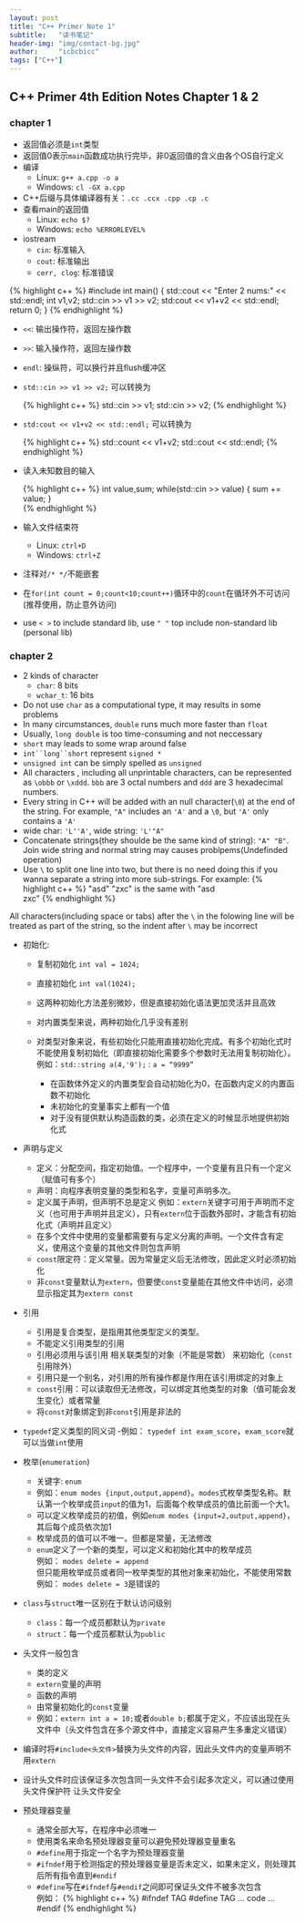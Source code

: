 ```yaml
---
layout: post
title: "C++ Primer Note 1"
subtitle:   "读书笔记"
header-img: "img/contact-bg.jpg"
author:     "icbcbicc"
tags: ["C++"]
---
```


## C++ Primer 4th Edition Notes Chapter 1 & 2

### chapter 1

- 返回值必须是`int`类型
- 返回值0表示`main`函数成功执行完毕，非0返回值的含义由各个OS自行定义
- 编译
	- Linux: `g++ a.cpp -o a`
	- Windows: `cl -GX a.cpp`
- C++后缀与具体编译器有关：`.cc .ccx .cpp .cp .c`
- 查看main的返回值
	- Linux: `echo $?`
	- Windows: `echo %ERRORLEVEL%`
- iostream
	- `cin`: 标准输入
	- `cout`: 标准输出
	- `cerr, clog`: 标准错误

{% highlight c++ %}
#include<iostream>
int main()
{
	std::cout << "Enter 2 nums:" << std::endl;
    int v1,v2;
    std::cin >> v1 >> v2;
    std:cout << v1+v2 << std::endl;
    return 0;
}
{% endhighlight %}

- `<<`: 输出操作符，返回左操作数
- `>>`: 输入操作符，返回左操作数
- `endl`: 操纵符，可以换行并且flush缓冲区
- `std::cin >> v1 >> v2;`
    可以转换为

    {% highlight c++ %}
    std::cin >> v1;
    std::cin >> v2;
	{% endhighlight %}

- `std:cout << v1+v2 << std::endl;`
可以转换为

    {% highlight c++ %}
    std::count << v1+v2;
    std::cout << std::endl;
    {% endhighlight %}

- 读入未知数目的输入

    {% highlight c++ %}
    int value,sum;
    while(std::cin >> value)
    {
    	sum += value;
    }   
	{% endhighlight %}

- 输入文件结束符
	- Linux: `ctrl+D`
	- Windows: `ctrl+Z`

- 注释对`/* */`不能嵌套
- 在`for(int count = 0;count<10;count++)`循环中的`count`在循环外不可访问(推荐使用，防止意外访问)
-  use `< >` to include standard lib, use `" "` top include non-standard lib (personal lib)

### chapter 2

- 2 kinds of character
    -  `char`: 8 bits
    - `wchar_t`: 16 bits
- Do not use `char` as a computational type, it may results in some problems
- In many circumstances, `double` runs much more faster than `float`
- Usually, `long double` is too time-consuming and not neccessary
- `short` may leads to some wrap around false
- `int``long``short` represent `signed *`
- `unsigned int` can be simply spelled as `unsigned`
- All characters , including all unprintable characters, can be represented as `\obbb` or `\xddd`. `bbb` are 3 octal numbers and `ddd` are 3 hexadecimal numbers.
-  Every string in C++ will be added with an null character(`\0`) at the end of the string. For example, `"A"` includes an `'A'` and a `\0`, but `'A'` only contains a `'A'`
- wide char: `'L''A'`, wide string: `'L'"A"`
- Concatenate strings(they shoulde be the same kind of string): `"A" "B"`. Join wide string and normal string may causes problpems(Undefinded operation)
- Use `\` to split one line into two, but there is no need doing this if you wanna separate a string into more sub-strings. For example:
{% highlight c++ %}
"asd"
"zxc"
is the same with
"asd \
zxc"
{% endhighlight %}

All characters(including space or tabs) after the `\` in the folowing line will be treated as part of the string, so the indent after `\` may be incorrect

- 初始化:
    - 复制初始化 `int val = 1024;`
    - 直接初始化 `int val(1024);`
    - 这两种初始化方法差别微妙，但是直接初始化语法更加灵活并且高效
    - 对内置类型来说，两种初始化几乎没有差别

  - 对类型对象来说，有些初始化只能用直接初始化完成。有多个初始化式时不能使用复制初始化（即直接初始化需要多个参数时无法用复制初始化）。
    例如：`std::string a(4,'9');` : `a = “9999”`
    - 在函数体外定义的内置类型会自动初始化为0，在函数内定义的内置函数不初始化
    - 未初始化的变量事实上都有一个值
    - 对于没有提供默认构造函数的类，必须在定义的时候显示地提供初始化式
- 声明与定义
    - 定义：分配空间，指定初始值。一个程序中，一个变量有且只有一个定义（赋值可有多个）
    - 声明：向程序表明变量的类型和名字，变量可声明多次。
    - 定义属于声明，但声明不总是定义 
    例如：`extern`关键字可用于声明而不定义（也可用于声明并且定义），只有`extern`位于函数外部时，才能含有初始化式（声明并且定义）
    - 在多个文件中使用的变量都需要有与定义分离的声明。一个文件含有定义，使用这个变量的其他文件则包含声明
    - `const`限定符：定义常量。因为常量定义后无法修改，因此定义时必须初始化
    - 非`const`变量默认为`extern`，但要使`const`变量能在其他文件中访问，必须显示指定其为`extern const`
- 引用
    - 引用是复合类型，是指用其他类型定义的类型。
    - 不能定义引用类型的引用
    - 引用必须用与该引用 相关联类型的对象（不能是常数） 来初始化（`const`引用除外）
    - 引用只是一个别名，对引用的所有操作都是作用在该引用绑定的对象上
    - `const`引用：可以读取但无法修改，可以绑定其他类型的对象（值可能会发生变化）或者常量
    - 将`const`对象绑定到非`const`引用是非法的


- `typedef`定义类型的同义词
    -例如： `typedef int exam_score`，`exam_score`就可以当做`int`使用

- 枚举(`enumeration`)
    - 关键字: `enum`
    - 例如：`enum modes {input,output,append}`。`modes`式枚举类型名称。默认第一个枚举成员`input`的值为1，后面每个枚举成员的值比前面一个大1。
    - 可以定义枚举成员的初值，例如`enum modes {input=2,output,append}`，其后每个成员依次加1
    - 枚举成员的值可以不唯一。但都是常量，无法修改
    - `enum`定义了一个新的类型，可以定义和初始化其中的枚举成员<br>
    例如： `modes delete = append`<br>
    但只能用枚举成员或者同一枚举类型的其他对象来初始化，不能使用常数<br>
    例如： `modes delete = 3`是错误的

- `class`与`struct`唯一区别在于默认访问级别
    - `class`：每一个成员都默认为`private`
    - `struct`：每一个成员都默认为`public`

- 头文件一般包含
    - 类的定义
    - `extern`变量的声明
    - 函数的声明
    - 由常量初始化的`const`变量
    - 例如：`extern int a = 10;`或者`double b;`都属于定义，不应该出现在头文件中（头文件包含在多个源文件中，直接定义容易产生多重定义错误）
- 编译时将`#include<头文件>`替换为头文件的内容，因此头文件内的变量声明不用`extern`

- 设计头文件时应该保证多次包含同一头文件不会引起多次定义，可以通过使用 头文件保护符 让头文件安全

- 预处理器变量
    - 通常全部大写，在程序中必须唯一
    - 使用类名来命名预处理器变量可以避免预处理器变量重名
    - `#define`用于指定一个名字为预处理器变量
    - `#ifndef`用于检测指定的预处理器变量是否未定义，如果未定义，则处理其后所有指令直到`#endif`
    - `#define`写在`#ifndef`与`#endif`之间即可保证头文件不被多次包含
<br>例如：
{% highlight c++ %}
#ifndef TAG
#define TAG
... code ...
#endif
{% endhighlight %}